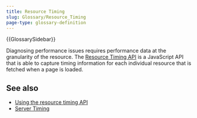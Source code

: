 ```yaml
---
title: Resource Timing
slug: Glossary/Resource_Timing
page-type: glossary-definition
---
```


{{GlossarySidebar}}

Diagnosing performance issues requires performance data at the granularity of the resource. The [Resource Timing API](/en-US/docs/Web/API/Performance_API/Resource_timing) is a JavaScript API that is able to capture timing information for each individual resource that is fetched when a page is loaded.

## See also

- [Using the resource timing API](/en-US/docs/Web/API/Performance_API/Resource_timing)
- [Server Timing](https://w3c.github.io/server-timing/)
